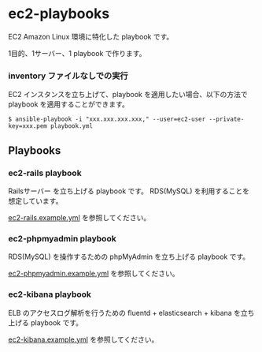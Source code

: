 # ec2-playbooks

EC2 Amazon Linux 環境に特化した playbook です。

1目的、1サーバー、1 playbook で作ります。

### inventory ファイルなしでの実行

EC2 インスタンスを立ち上げて、playbook を適用したい場合、以下の方法で playbook を適用することができます。

```
$ ansible-playbook -i "xxx.xxx.xxx.xxx," --user=ec2-user --private-key=xxx.pem playbook.yml
```

## Playbooks

### ec2-rails playbook

Railsサーバー を立ち上げる playbook です。
RDS(MySQL) を利用することを想定しています。

[ec2-rails.example.yml](ec2-rails.example.yml) を参照してください。

### ec2-phpmyadmin playbook

RDS(MySQL) を操作するための phpMyAdmin を立ち上げる playbook です。

[ec2-phpmyadmin.example.yml](ec2-phpmyadmin.example.yml) を参照してください。

### ec2-kibana playbook

ELB のアクセスログ解析を行うための fluentd + elasticsearch + kibana を立ち上げる playbook です。

[ec2-kibana.example.yml](ec2-kibana.example.yml) を参照してください。
